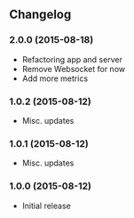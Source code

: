 ## Changelog

### 2.0.0 (2015-08-18)

* Refactoring app and server
* Remove Websocket for now
* Add more metrics

### 1.0.2 (2015-08-12)

* Misc. updates

### 1.0.1 (2015-08-12)

* Misc. updates

### 1.0.0 (2015-08-12)

* Initial release
